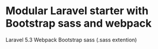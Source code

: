 # Modular Laravel starter with Bootstrap sass and webpack

Laravel 5.3
Webpack
Bootstrap sass (.sass extention)